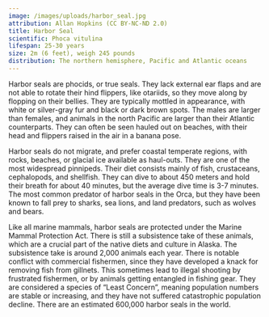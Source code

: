```yaml
---
image: /images/uploads/harbor_seal.jpg
attribution: Allan Hopkins (CC BY-NC-ND 2.0)
title: Harbor Seal
scientific: Phoca vitulina
lifespan: 25-30 years
size: 2m (6 feet), weigh 245 pounds
distribution: The northern hemisphere, Pacific and Atlantic oceans
---
```


Harbor seals are phocids, or true seals. They lack external ear flaps and are not able to rotate their hind flippers, like otariids, so they move along by flopping on their bellies. They are typically mottled in appearance, with white or silver-gray fur and black or dark brown spots. The males are larger than females, and animals in the north Pacific are larger than their Atlantic counterparts. They can often be seen hauled out on beaches, with their head and flippers raised in the air in a banana pose.

Harbor seals do not migrate, and prefer coastal temperate regions, with rocks, beaches, or glacial ice available as haul-outs. They are one of the most widespread pinnipeds. Their diet consists mainly of fish, crustaceans, cephalopods, and shellfish. They can dive to about 450 meters and hold their breath for about 40 minutes, but the average dive time is 3-7 minutes. The most common predator of harbor seals in the Orca, but they have been known to fall prey to sharks, sea lions, and land predators, such as wolves and bears.

Like all marine mammals, harbor seals are protected under the Marine Mammal Protection Act. There is still a subsistence take of these animals, which are a crucial part of the native diets and culture in Alaska. The subsistence take is around 2,000 animals each year. There is notable conflict with commercial fishermen, since they have developed a knack for removing fish from gillnets. This sometimes lead to illegal shooting by frustrated fishermen, or by animals getting entangled in fishing gear. They are considered a species of “Least Concern”, meaning population numbers are stable or increasing, and they have not suffered catastrophic population decline. There are an estimated 600,000 harbor seals in the world.
